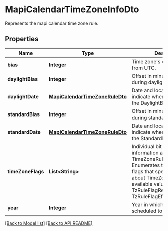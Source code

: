 
# MapiCalendarTimeZoneInfoDto

Represents the mapi calendar time zone rule.             

## Properties
Name | Type | Description | Notes
------------ | ------------- | ------------- | -------------
**bias** | **Integer** | Time zone&#39;s offset in minutes from UTC.              | 
**daylightBias** | **Integer** | Offset in minutes from lBias during daylight saving time.              | 
**daylightDate** | [**MapiCalendarTimeZoneRuleDto**](MapiCalendarTimeZoneRuleDto.md) | Date and local time that indicate when to begin using the DaylightBias.              |  [optional]
**standardBias** | **Integer** | Offset in minutes from lBias during standard time.              | 
**standardDate** | [**MapiCalendarTimeZoneRuleDto**](MapiCalendarTimeZoneRuleDto.md) | Date and local time that indicate when to begin using the StandardBias.              |  [optional]
**timeZoneFlags** | **List&lt;String&gt;** | Individual bit flags that specify information about this TimeZoneRule.              Items: Enumerates the individual bit flags that specify information about TimeZoneRule Enum, available values: TzRuleFlagRecurCurrentTzReg, TzRuleFlagEffectiveTzReg |  [optional]
**year** | **Integer** | Year in which this rule is scheduled to take effect.              | 




[[Back to Model list]](Models.md) [[Back to API README]](README.md)

